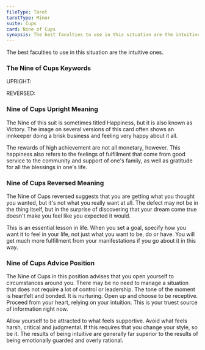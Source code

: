 ```yaml
---
fileType: Tarot
tarotType: Minor
suite: Cups
card: Nine of Cups
synopsis: The best faculties to use in this situation are the intuitive ones.
---
```

The best faculties to use in this situation are the intuitive ones.

### The Nine of Cups Keywords

UPRIGHT: 

REVERSED: 

### Nine of Cups Upright Meaning

The Nine of this suit is sometimes titled Happiness, but it is also known as Victory. The image on several versions of this card often shows an innkeeper doing a brisk business and feeling very happy about it all.

The rewards of high achievement are not all monetary, however. This happiness also refers to the feelings of fulfillment that come from good service to the community and support of one's family, as well as gratitude for all the blessings in one's life.

### Nine of Cups Reversed Meaning

The Nine of Cups reversed suggests that you are getting what you thought you wanted, but it's not what you really want at all. The defect may not be in the thing itself, but in the surprise of discovering that your dream come true doesn't make you feel like you expected it would.

This is an essential lesson in life. When you set a goal, specify how you want it to feel in your life, not just what you want to be, do or have. You will get much more fulfillment from your manifestations if you go about it in this way.

### Nine of Cups Advice Position

The Nine of Cups in this position advises that you open yourself to circumstances around you. There may be no need to manage a situation that does not require a lot of control or leadership. The tone of the moment is heartfelt and bonded. It is nurturing. Open up and choose to be receptive. Proceed from your heart, relying on your intuition. This is your truest source of information right now.

Allow yourself to be attracted to what feels supportive. Avoid what feels harsh, critical and judgmental. If this requires that you change your style, so be it. The results of being intuitive are generally far superior to the results of being emotionally guarded and overly rational.

